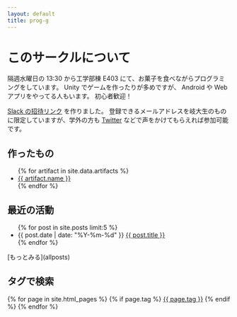 ```yaml
---
layout: default
title: prog-g
---
```


# このサークルについて

隔週水曜日の 13:30 から工学部棟 E403 にて、お菓子を食べながらプログラミングをしています。
Unity でゲームを作ったりが多めですが、 Android や Web アプリをやってる人もいます。
初心者歓迎！

[Slack の招待リンク](https://join.slack.com/t/prog-g/shared_invite/enQtNDE5NTAwNDAxNDI3LTE5NTBiOTRlNzVjYjZiMzhiNDUxNTY4OTRhZGZkNTdhNDY4MzljZWRiOWE2MDlkMzlhNWExMDQ1Y2IwMzI2NzA) を作りました。
登録できるメールアドレスを岐大生のものに限定していますが、学外の方も [Twitter](https://twitter.com/prog_g) などで声をかけてもらえれば参加可能です。

## 作ったもの

<ul>
  {% for artifact in site.data.artifacts %}
    <li>
      <a href="{{ artifact.repository }}">{{ artifact.name }}</a>
    </li>
  {% endfor %}
</ul>

## 最近の活動

<ul>
  {% for post in site.posts limit:5 %}
    <li>
      {{ post.date | date: "%Y-%m-%d" }} <a href="{{ post.url | relative_url }}">{{ post.title }}</a>
    </li>
  {% endfor %}
</ul>
[もっとみる](allposts)

## タグで検索

<div>
  {% for page in site.html_pages %}
    {% if page.tag %}
      <a href="{{ site.url }}{{ site.baseurl }}/tags/{{ page.tag }}.html">{{ page.tag }}</a>
    {% endif %}
  {% endfor %}
</div>
